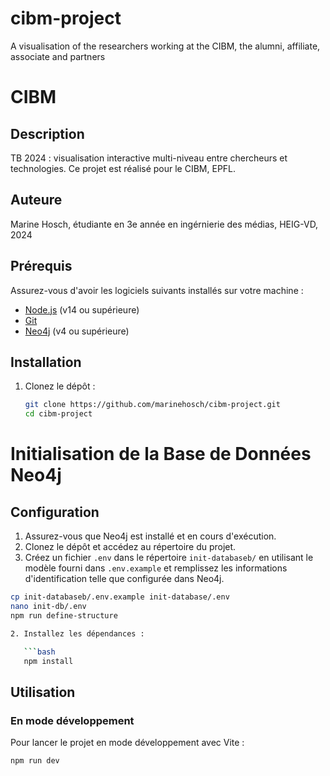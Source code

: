 # cibm-project

A visualisation of the researchers working at the CIBM, the alumni, affiliate, associate and partners

# CIBM

## Description

TB 2024 : visualisation interactive multi-niveau entre chercheurs et technologies. Ce projet est réalisé pour le CIBM, EPFL.

## Auteure

Marine Hosch, étudiante en 3e année en ingérnierie des médias, HEIG-VD, 2024

## Prérequis

Assurez-vous d'avoir les logiciels suivants installés sur votre machine :

- [Node.js](https://nodejs.org/) (v14 ou supérieure)
- [Git](https://git-scm.com/)
- [Neo4j](https://neo4j.com/download/) (v4 ou supérieure)

## Installation

1. Clonez le dépôt :

   ```bash
   git clone https://github.com/marinehosch/cibm-project.git
   cd cibm-project
   ```

# Initialisation de la Base de Données Neo4j

## Configuration

1. Assurez-vous que Neo4j est installé et en cours d'exécution.
2. Clonez le dépôt et accédez au répertoire du projet.
3. Créez un fichier `.env` dans le répertoire `init-databaseb/` en utilisant le modèle fourni dans `.env.example` et remplissez les informations d'identification telle que configurée dans Neo4j.

````sh
cp init-databaseb/.env.example init-database/.env
nano init-db/.env
npm run define-structure

2. Installez les dépendances :

   ```bash
   npm install
````

## Utilisation

### En mode développement

Pour lancer le projet en mode développement avec Vite :

```bash
npm run dev

```
